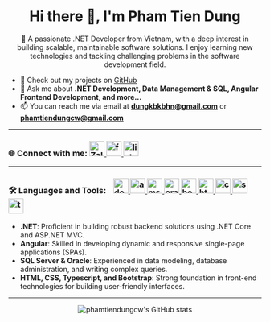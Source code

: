 <h1 align="center">Hi there 👋, I'm Pham Tien Dung</h1>

<p align="center">
  🚀 A passionate .NET Developer from Vietnam, with a deep interest in building scalable, maintainable software solutions. I enjoy learning new technologies and tackling challenging problems in the software development field.
</p>

- 🔭 Check out my projects on [GitHub](https://github.com/phamtiendungcw?tab=repositories)
- 💬 Ask me about **.NET Development, Data Management & SQL, Angular Frontend Development, and more...**
- 📫 You can reach me via email at **dungkbkbhn@gmail.com** or **phamtiendungcw@gmail.com**

---

<div align="left">
  <h3>
    🌐 Connect with me:
     <span>
      <a href="https://zalo.me/84337198586" target="_blank" rel="noreferrer">
        <img src="https://img.icons8.com/color/48/000000/zalo.png" alt="Zalo" height="30" width="30" />
      </a>
      <a href="https://fb.com/phamtiendungcw" target="_blank" rel="noreferrer">
        <img src="https://raw.githubusercontent.com/rahuldkjain/github-profile-readme-generator/master/src/images/icons/Social/facebook.svg" alt="facebook" height="30" width="30" />
      </a>
      <a href="https://linkedin.com/in/phamtiendungcw" target="_blank" rel="noreferrer">
        <img src="https://raw.githubusercontent.com/rahuldkjain/github-profile-readme-generator/master/src/images/icons/Social/linked-in-alt.svg" alt="linkedin" height="30" width="30" />
      </a>
    </span>
  </h3>
</div>

---

<div align="left">
  <h3>
    🛠️ Languages and Tools:
     <span style="display: inline; margin-left: 10px;">
      <a href="https://dotnet.microsoft.com/" target="_blank" rel="noreferrer">
        <img src="https://upload.wikimedia.org/wikipedia/commons/0/0e/Microsoft_.NET_logo.png" alt="dotnet" width="30" height="30"/>
      </a>
      <a href="https://angular.io" target="_blank" rel="noreferrer">
        <img src="https://upload.wikimedia.org/wikipedia/commons/c/cf/Angular_full_color_logo.svg" alt="angular" width="30" height="30"/>
      </a>
      <a href="https://www.microsoft.com/en-us/sql-server" target="_blank" rel="noreferrer">
        <img src="https://img.icons8.com/color/48/000000/microsoft-sql-server.png" alt="mssql" width="30" height="30"/>
      </a>
      <a href="https://www.oracle.com/database/" target="_blank" rel="noreferrer">
        <img src="https://upload.wikimedia.org/wikipedia/commons/5/50/Oracle_logo.svg" alt="oracle" width="30" height="30"/>
      </a>
      <a href="https://getbootstrap.com" target="_blank" rel="noreferrer">
        <img src="https://upload.wikimedia.org/wikipedia/commons/b/b2/Bootstrap_logo.svg" alt="bootstrap" width="30" height="30"/>
      </a>
      <a href="https://www.w3.org/html/" target="_blank" rel="noreferrer">
        <img src="https://upload.wikimedia.org/wikipedia/commons/6/61/HTML5_logo_and_wordmark.svg" alt="html5" width="30" height="30"/>
      </a>
      <a href="https://www.w3schools.com/css/" target="_blank" rel="noreferrer">
        <img src="https://upload.wikimedia.org/wikipedia/commons/d/d5/CSS3_logo_and_wordmark.svg" alt="css3" width="30" height="30"/>
      </a>
      <a href="https://sass-lang.com" target="_blank" rel="noreferrer">
        <img src="https://upload.wikimedia.org/wikipedia/commons/9/96/Sass_Logo_Color.svg" alt="sass" width="30" height="30"/>
      </a>
      <a href="https://www.typescriptlang.org/" target="_blank" rel="noreferrer">
        <img src="https://upload.wikimedia.org/wikipedia/commons/4/4c/Typescript_logo_2020.svg" alt="typescript" width="30" height="30"/>
      </a>
    </span>
  </h3>
</div>

- **.NET**: Proficient in building robust backend solutions using .NET Core and ASP.NET MVC.
- **Angular**: Skilled in developing dynamic and responsive single-page applications (SPAs).
- **SQL Server & Oracle**: Experienced in data modeling, database administration, and writing complex queries.
- **HTML, CSS, Typescript, and Bootstrap**: Strong foundation in front-end technologies for building user-friendly interfaces.

---

<p align="center">
  <img src="https://github-readme-stats.vercel.app/api?username=phamtiendungcw&show_icons=true&theme=radical" alt="phamtiendungcw's GitHub stats" />
</p>
